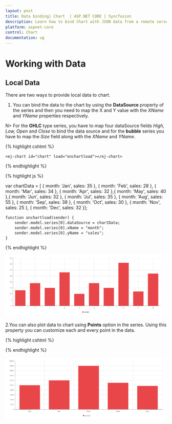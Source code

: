 ```yaml
---
layout: post
title: Data binding| Chart  | ASP.NET CORE | Syncfusion
description: Learn how to bind Chart with JSON data from a remote server or locally in client browser.
platform: aspnet-core
control: Chart
documentation: ug
---
```


# Working with Data

## Local Data

There are two ways to provide local data to chart.

1. You can bind the data to the chart by using the **DataSource** property of the series and then you need to map the X and Y value with the *XName* and *YName* properties respectively.

N> For the **OHLC** type series, you have to map four dataSource fields *High, Low, Open* and *Close* to bind the data source and for the **bubble** series you have to map the *Size* field along with the *XName* and *YName*. 


{% highlight cshtml %}

    <ej-chart id="chart" load="onchartload"></ej-chart>

{% endhighlight %}

{% highlight js %}

var chartData = [
          { month: 'Jan', sales: 35 }, { month: 'Feb', sales: 28 },  { month: 'Mar', sales: 34 },
          { month: 'Apr', sales: 32 },{ month: 'May', sales: 40 },{ month: 'Jun', sales: 32 },
          { month: 'Jul', sales: 35 },  { month: 'Aug', sales: 55 }, { month: 'Sep', sales: 38 },
          { month: 'Oct', sales: 30 }, { month: 'Nov', sales: 25 }, { month: 'Dec', sales: 32 }];
          
    function onchartload(sender) {
        sender.model.series[0].dataSource = chartData;
        sender.model.series[0].xName = "month";
        sender.model.series[0].yName = "sales";
    }
   
{% endhighlight %}

![](Working-with-Data_images/Working-with-Data_img1.png)


2.You can also plot data to chart using **Points** option in the series. Using this property you can customize each and every point in the data.

{% highlight cshtml %}

<ej-chart id="chart">
    <e-chart-series>
        <e-series>
            <e-points>
                <e-point x="John" y="10000"></e-point>
                <e-point x="Jake" y="12000"></e-point>
                <e-point x="Petter" y="18000"></e-point>
                <e-point x="James" y="11000"></e-point>
                <e-point x="Mary" y="9700"></e-point>
            </e-points>
        </e-series>
    </e-chart-series>
</ej-chart>

{% endhighlight %}

![](Working-with-Data_images/Working-with-Data_img2.png)